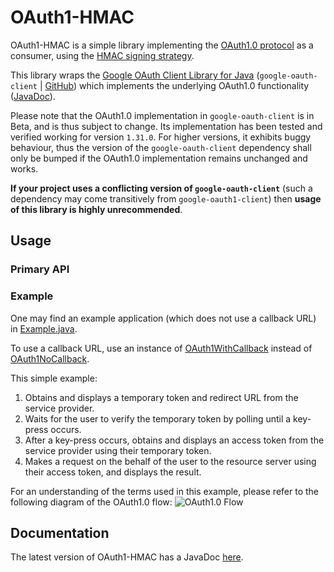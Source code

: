 # OAuth1-HMAC

OAuth1-HMAC is a simple library implementing the [OAuth1.0 protocol](https://en.wikipedia.org/wiki/OAuth) as a consumer, using the [HMAC signing strategy](https://en.wikipedia.org/wiki/HMAC).

This library wraps the [Google OAuth Client Library for Java](https://developers.google.com/api-client-library/java/google-oauth-java-client) (`google-oauth-client` | [GitHub](https://github.com/googleapis/google-oauth-java-client)) which implements the underlying OAuth1.0 functionality ([JavaDoc](https://googleapis.dev/java/google-oauth-client/1.25.0/com/google/api/client/auth/oauth/package-summary.html)).

Please note that the OAuth1.0 implementation in `google-oauth-client` is in Beta, and is thus subject to change. Its implementation has been tested and verified working for version `1.31.0`. For higher versions, it exhibits buggy behaviour, thus the version of the `google-oauth-client` dependency shall only be bumped if the OAuth1.0 implementation remains unchanged and works.
 
**If your project uses a conflicting version of `google-oauth-client`** (such a dependency may come transitively from `google-oauth1-client`) then **usage of this library is highly unrecommended**.
 
## Usage

### Primary API


### Example
 
One may find an example application (which does not use a callback URL) in [Example.java](src/test/java/example/Example.java).

To use a callback URL, use an instance of [OAuth1WithCallback](src/main/java/oauth1/OAuth1WithCallback.java) instead of [OAuth1NoCallback](src/main/java/oauth1/OAuth1NoCallback.java).
 
This simple example:
1. Obtains and displays a temporary token and redirect URL from the service provider.
1. Waits for the user to verify the temporary token by polling until a key-press occurs.
1. After a key-press occurs, obtains and displays an access token from the service provider using their temporary token.
1. Makes a request on the behalf of the user to the resource server using their access token, and displays the result.

For an understanding of the terms used in this example, please refer to the following diagram of the OAuth1.0 flow:
![OAuth1.0 Flow](https://support.smartbear.com/readyapi/docs/_images/requests/auth/types/oauth1/about-flow.png)
 
## Documentation
 
The latest version of OAuth1-HMAC has a JavaDoc [here](https://omarathon.github.io/oauth1-hmac/).
